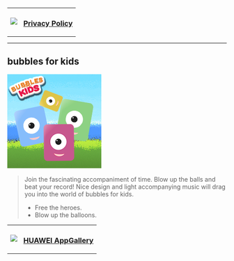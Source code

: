 <table>
  <tr>
    <td align="left">
      <img src="https://d33wubrfki0l68.cloudfront.net/73bea2cb492f0ad8aa0f15fdd2e9bcffd76b25a9/0f2ff/assets/images/service-icon2.png" height="32"/>  
    </td>
    <td align="left"> 
      <h3><a href="./PrivacyPolicy.md" target="_blank">  Privacy Policy</a></h3>
    </td>
  </tr>
</table>


* * *

## bubbles for kids

![Octocat](./img/216x216.png)

> Join the fascinating accompaniment of time. Blow up the balls and beat your record!
> Nice design and light accompanying music will drag you into the world of bubbles for kids.
> - Free the heroes.
> - Blow up the balloons.


<table>
  <tr>
    <td align="left">
      <img src="https://d33wubrfki0l68.cloudfront.net/4ab0b0f9c5dbe98a1f97c01c9677fe329c51291b/e434c/assets/images/service-icon5.png" height="32"/>  
    </td>
    <td align="left"> 
      <h3><a href="https://appgallery.huawei.ru/app/C106828771?source=qrCodeShare&referrer=PCWebAG&callType=SHARE&shareTo=qrcode&shareFrom=appmarket&reportEventLabel=apprankingpage" target="_blank">  HUAWEI AppGallery</a></h3>
    </td>
  </tr>
</table>

